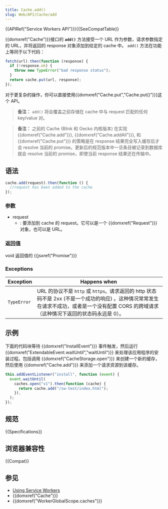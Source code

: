 ```yaml
---
title: Cache.add()
slug: Web/API/Cache/add
---
```


{{APIRef("Service Workers API")}}{{SeeCompatTable}}

{{domxref("Cache")}}接口的 **`add()`** 方法接受一个 URL 作为参数，请求参数指定的 URL，并将返回的 response 对象添加到给定的 cache 中。 `add()` 方法在功能上等同于以下代码：

```js
fetch(url).then(function (response) {
  if (!response.ok) {
    throw new TypeError("bad response status");
  }
  return cache.put(url, response);
});
```

对于更复杂的操作，你可以直接使用{{domxref("Cache.put","Cache.put()")}}这个 API。

> **备注：** `add()` 将会覆盖之前存储在 cache 中与 request 匹配的任何 key/value 对。

> **备注：** 之前的 Cache (Blink 和 Gecko 内核版本) 在实现{{domxref("Cache.add")}}, {{domxref("Cache.addAll")}}, 和 {{domxref("Cache.put")}} 的策略是在 response 结果完全写入缓存后才会 resolve 当前的 promise。更新后的规范版本中一旦条目被记录到数据库就会 resolve 当前的 promise，即使当前 response 结果还在传输中。

## 语法

```js
cache.add(request).then(function () {
  //request has been added to the cache
});
```

### 参数

- request
  - : 要添加到 cache 的 request。它可以是一个 {{domxref("Request")}} 对象，也可以是 URL。

### 返回值

void 返回值的 {{jsxref("Promise")}}

### Exceptions

| **Exception** | **Happens when**                                                                                                                                                                             |
| ------------- | -------------------------------------------------------------------------------------------------------------------------------------------------------------------------------------------- |
| `TypeError`   | URL 的协议不是 `http` 或 `https。`请求返回的 http 状态码不是 2xx (不是一个成功的响应) 。这种情况常常发生在请求不成功，或者是一个没有配置 CORS 的跨域请求（这种情况下返回的状态码永远是 0）。 |

## 示例

下面的代码块等待 {{domxref("InstallEvent")}} 事件触发，然后运行 {{domxref("ExtendableEvent.waitUntil","waitUntil")}} 来处理该应用程序的安装过程。包括调用 {{domxref("CacheStorage.open")}} 来创建一个新的缓存，然后使用 {{domxref("Cache.add")}} 来添加一个请求资源到该缓存。

```js
this.addEventListener("install", function (event) {
  event.waitUntil(
    caches.open("v1").then(function (cache) {
      return cache.add("/sw-test/index.html");
    }),
  );
});
```

## 规范

{{Specifications}}

## 浏览器兼容性

{{Compat}}

## 参见

- [Using Service Workers](/zh-CN/docs/Web/API/ServiceWorker_API/Using_Service_Workers)
- {{domxref("Cache")}}
- {{domxref("WorkerGlobalScope.caches")}}
